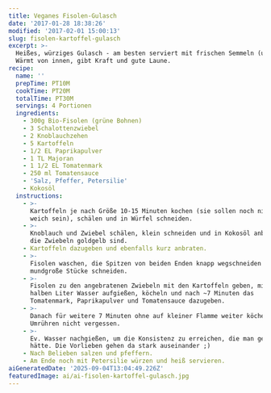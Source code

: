 ```yaml
---
title: Veganes Fisolen-Gulasch
date: '2017-01-28 18:38:26'
modified: '2017-02-01 15:00:13'
slug: fisolen-kartoffel-gulasch
excerpt: >-
  Heißes, würziges Gulasch - am besten serviert mit frischen Semmeln (und Bier).
  Wärmt von innen, gibt Kraft und gute Laune. 
recipe:
  name: ''
  prepTime: PT10M
  cookTime: PT20M
  totalTime: PT30M
  servings: 4 Portionen
  ingredients:
    - 300g Bio-Fisolen (grüne Bohnen)
    - 3 Schalottenzwiebel
    - 2 Knoblauchzehen
    - 5 Kartoffeln
    - 1/2 EL Paprikapulver
    - 1 TL Majoran
    - 1 1/2 EL Tomatenmark
    - 250 ml Tomatensauce
    - 'Salz, Pfeffer, Petersilie'
    - Kokosöl
  instructions:
    - >-
      Kartoffeln je nach Größe 10-15 Minuten kochen (sie sollen noch nicht ganz
      weich sein), schälen und in Würfel schneiden.
    - >-
      Knoblauch und Zwiebel schälen, klein schneiden und in Kokosöl anbraten bis
      die Zwiebeln goldgelb sind.
    - Kartoffeln dazugeben und ebenfalls kurz anbraten.
    - >-
      Fisolen waschen, die Spitzen von beiden Enden knapp wegschneiden und in
      mundgroße Stücke schneiden.
    - >-
      Fisolen zu den angebratenen Zwiebeln mit den Kartoffeln geben, mit einem
      halben Liter Wasser aufgießen, köcheln und nach ~7 Minuten das
      Tomatenmark, Paprikapulver und Tomatensauce dazugeben.
    - >-
      Danach für weitere 7 Minuten ohne auf kleiner Flamme weiter köcheln.
      Umrühren nicht vergessen.
    - >-
      Ev. Wasser nachgießen, um die Konsistenz zu erreichen, die man gerne
      hätte. Die Vorlieben gehen da stark auseinander ;)
    - Nach Belieben salzen und pfeffern.
    - Am Ende noch mit Petersilie würzen und heiß servieren.
aiGeneratedDate: '2025-09-04T13:04:49.226Z'
featuredImage: ai/ai-fisolen-kartoffel-gulasch.jpg
---
```


